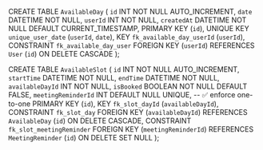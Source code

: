 CREATE TABLE `AvailableDay` (
`id` INT NOT NULL AUTO_INCREMENT,
`date` DATETIME NOT NULL,
`userId` INT NOT NULL,
`createdAt` DATETIME NOT NULL DEFAULT CURRENT_TIMESTAMP,
PRIMARY KEY (`id`),
UNIQUE KEY `unique_user_date` (`userId`, `date`),
KEY `fk_available_day_userId` (`userId`),
CONSTRAINT `fk_available_day_user` FOREIGN KEY (`userId`) REFERENCES `User` (`id`) ON DELETE CASCADE
);

CREATE TABLE `AvailableSlot` (
`id` INT NOT NULL AUTO_INCREMENT,
`startTime` DATETIME NOT NULL,
`endTime` DATETIME NOT NULL,
`availableDayId` INT NOT NULL,
`isBooked` BOOLEAN NOT NULL DEFAULT FALSE,
`meetingReminderId` INT DEFAULT NULL UNIQUE, -- ✅ enforce one-to-one
PRIMARY KEY (`id`),
KEY `fk_slot_dayId` (`availableDayId`),
CONSTRAINT `fk_slot_day` FOREIGN KEY (`availableDayId`) REFERENCES `AvailableDay` (`id`) ON DELETE CASCADE,
CONSTRAINT `fk_slot_meetingReminder` FOREIGN KEY (`meetingReminderId`) REFERENCES `MeetingReminder` (`id`) ON DELETE SET NULL
);
